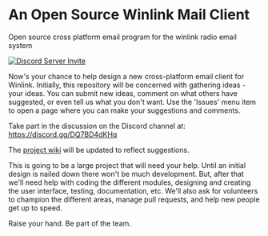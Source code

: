 # An Open Source Winlink Mail Client
Open source cross platform email program for the winlink radio email system

[![Discord Server Invite](https://img.shields.io/badge/DISCORD-JOIN%20SERVER-5663F7?style=for-the-badge&logo=discord&logoColor=white)](https://discord.gg/DQ7BD4dKHq)

Now's your chance to help design a new cross-platform email client for Winlink. 
Initially, this repository will be concerned with gathering ideas - your ideas. 
You can submit new ideas, comment on what others have suggested, or even tell us what you don't want.
Use the 'Issues' menu item to open a page where you can make your suggestions and comments.

Take part in the discussion on the Discord channel at: https://discord.gg/DQ7BD4dKHq

The [project wiki](https://github.com/ARSFI/winlink-mail-client/wiki) will be updated to reflect suggestions.

This is going to be a large project that will need your help. Until an initial design is nailed down there won't be much development. But, after that we'll need help with coding the different modules, designing and creating the user interface, testing, documentation, etc. We'll also ask for volunteers to champion the different areas, manage pull requests, and help new people get up to speed. 

Raise your hand. Be part of the team.

